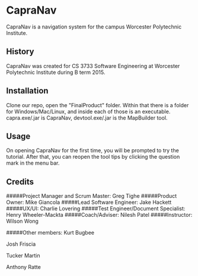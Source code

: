 # CapraNav

CapraNav is a navigation system for the campus Worcester Polytechnic Institute.

## History

CapraNav was created for CS 3733 Software Engineering at Worcester Polytechnic Institute during B term 2015. 

## Installation

Clone our repo, open the "FinalProduct" folder. Within that there is a folder for Windows/Mac/Linux, and inside each of those is an executable. capra.exe/.jar is CapraNav, devtool.exe/.jar is the MapBuilder tool.

## Usage

On opening CapraNav for the first time, you will be prompted to try the tutorial. After that, you can reopen the tool tips by clicking the question mark in the menu bar.

## Credits

#####Project Manager and Scrum Master: 
Greg Tighe
#####Product Owner: 
Mike Giancola
#####Lead Software Engineer: 
Jake Hackett
#####UX/UI: 
Charlie Lovering
#####Test Engineer/Document Specialist: 
Henry Wheeler-Mackta
#####Coach/Adviser:
Nilesh Patel
#####Instructor:
Wilson Wong

#####Other members: 
Kurt Bugbee

Josh Friscia

Tucker Martin

Anthony Ratte



